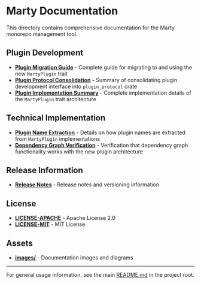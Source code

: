 # Marty Documentation

This directory contains comprehensive documentation for the Marty monorepo management tool.

## Plugin Development

- **[Plugin Migration Guide](MARTY_PLUGIN_MIGRATION_GUIDE.md)** - Complete guide for migrating to and using the new `MartyPlugin` trait
- **[Plugin Protocol Consolidation](PLUGIN_PROTOCOL_CONSOLIDATION.md)** - Summary of consolidating plugin development interface into `plugin_protocol` crate
- **[Plugin Implementation Summary](MARTY_PLUGIN_IMPLEMENTATION_SUMMARY.md)** - Complete implementation details of the `MartyPlugin` trait architecture

## Technical Implementation

- **[Plugin Name Extraction](PLUGIN_NAME_EXTRACTION_IMPLEMENTATION.md)** - Details on how plugin names are extracted from `MartyPlugin` implementations
- **[Dependency Graph Verification](DEPENDENCY_GRAPH_VERIFICATION.md)** - Verification that dependency graph functionality works with the new plugin architecture

## Release Information

- **[Release Notes](RELEASE.md)** - Release notes and versioning information

## License

- **[LICENSE-APACHE](LICENSE-APACHE)** - Apache License 2.0
- **[LICENSE-MIT](LICENSE-MIT)** - MIT License

## Assets

- **[images/](images/)** - Documentation images and diagrams

---

For general usage information, see the main [README.md](../README.md) in the project root.